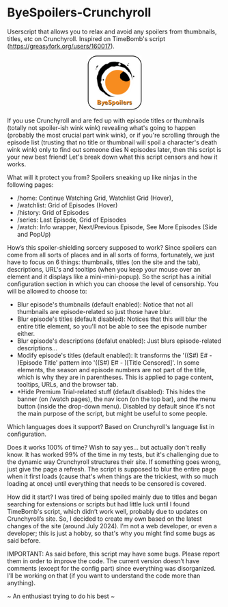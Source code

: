 # ByeSpoilers-Crunchyroll
Userscript that allows you to relax and avoid any spoilers from thumbnails, titles, etc on Crunchyroll. Inspired on TimeBomb's script (https://greasyfork.org/users/160017).

<p align="center">
    <img src="logov2.png" style="width: 25%;">
</p>

If you use Crunchyroll and are fed up with episode titles or thumbnails (totally not spoiler-ish wink wink) revealing what's going to happen (probably the most crucial part wink wink), or if you're scrolling through the episode list (trusting that no title or thumbnail will spoil a character's death wink wink) only to find out someone dies N episodes later, then this script is your new best friend! Let's break down what this script censors and how it works.

What will it protect you from? 
Spoilers sneaking up like ninjas in the following pages:
- /home: Continue Watching Grid, Watchlist Grid (Hover),
- /watchlist: Grid of Episodes (Hover)
- /history: Grid of Episodes
- /series: Last Episode, Grid of Episodes
- /watch: Info wrapper, Next/Previous Episode, See More Episodes (Side and PopUp)

How’s this spoiler-shielding sorcery supposed to work?
Since spoilers can come from all sorts of places and in all sorts of forms, fortunately, we just have to focus on 6 things: thumbnails, titles (on the site and the tab), descriptions, URL's and tooltips (when you keep your mouse over an element and it displays like a mini-mini-popup). So the script has a initial configuration section in which you can choose the level of censorship. You will be allowed to choose to:
- Blur episode's thumbnails (default enabled): Notice that not all thumbnails are episode-related so just those have blur.
- Blur episode's titles (default disabled): Notices that this will blur the entire title element, so you'll not be able to see the episode number either.
- Blur episode's descriptions (defalut enabled): Just blurs episode-related descriptions...
- Modify episode's titles (default enabled): It transforms the '((S#) E# - )Episode Title' pattern into '((S#) E# - )[Title Censored]'. In some elements, the season and episode numbers are not part of the title, which is why they are in parentheses. This is applied to page content, tooltips, URLs, and the browser tab.
- *Hide Premium Trial-related stuff (default disabled): This hides the banner (on /watch pages), the nav icon (on the top bar), and the menu button (inside the drop-down menu). Disabled by default since it's not the main purpose of the script, but might be useful to some people.
    
Which languages does it support? Based on Crunchyroll's language list in configuration.

Does it works 100% of time? Wish to say yes... but actually don't really know. It has worked 99% of the time in my tests, but it's challenging due to the dynamic way Crunchyroll structures their site. If something goes wrong, just give the page a refresh. The script is supposed to blur the entire page when it first loads (cause that's when things are the trickiest, with so much loading at once) until everything that needs to be censored is covered.

How did it start? I was tired of being spoiled mainly due to titles and began searching for extensions or scripts but had little luck until I found TimeBomb's script, which didn’t work well, probably due to updates on Crunchyroll’s site. So, I decided to create my own based on the latest changes of the site (around July 2024). I’m not a web developer, or even a developer; this is just a hobby, so that's why you might find some bugs as said before. 

IMPORTANT: As said before, this script may have some bugs. Please report them in order to improve the code. The current version doesn’t have comments (except for the config part) since everything was disorganized. I’ll be working on that (if you want to understand the code more than anything).

~ An enthusiast trying to do his best ~


